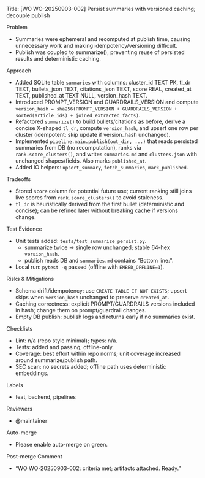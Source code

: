 Title: [WO WO-20250903-002] Persist summaries with versioned caching; decouple publish

Problem
- Summaries were ephemeral and recomputed at publish time, causing unnecessary work and making idempotency/versioning difficult.
- Publish was coupled to summarize(), preventing reuse of persisted results and deterministic caching.

Approach
- Added SQLite table `summaries` with columns: cluster_id TEXT PK, tl_dr TEXT, bullets_json TEXT, citations_json TEXT, score REAL, created_at TEXT, published_at TEXT NULL, version_hash TEXT.
- Introduced PROMPT_VERSION and GUARDRAILS_VERSION and compute `version_hash = sha256(PROMPT_VERSION + GUARDRAILS_VERSION + sorted(article_ids) + joined_extracted_facts)`.
- Refactored `summarize()` to build bullets/citations as before, derive a concise X-shaped `tl_dr`, compute `version_hash`, and upsert one row per cluster (idempotent: skip update if version_hash unchanged).
- Implemented `pipeline.main.publish(out_dir, ...)` that reads persisted summaries from DB (no recomputation), ranks via `rank.score_clusters()`, and writes `summaries.md` and `clusters.json` with unchanged shapes/fields. Also marks `published_at`.
- Added IO helpers: `upsert_summary`, `fetch_summaries`, `mark_published`.

Tradeoffs
- Stored `score` column for potential future use; current ranking still joins live scores from `rank.score_clusters()` to avoid staleness.
- `tl_dr` is heuristically derived from the first bullet (deterministic and concise); can be refined later without breaking cache if versions change.

Test Evidence
- Unit tests added: `tests/test_summarize_persist.py`.
  - summarize twice -> single row unchanged; stable 64-hex `version_hash`.
  - publish reads DB and `summaries.md` contains "Bottom line:".
- Local run: `pytest -q` passed (offline with `EMBED_OFFLINE=1`).

Risks & Mitigations
- Schema drift/idempotency: use `CREATE TABLE IF NOT EXISTS`; upsert skips when `version_hash` unchanged to preserve `created_at`.
- Caching correctness: explicit PROMPT/GUARDRAILS versions included in hash; change them on prompt/guardrail changes.
- Empty DB publish: publish logs and returns early if no summaries exist.

Checklists
- Lint: n/a (repo style minimal); types: n/a.
- Tests: added and passing; offline-only.
- Coverage: best effort within repo norms; unit coverage increased around summarize/publish path.
- SEC scan: no secrets added; offline path uses deterministic embeddings.

Labels
- feat, backend, pipelines

Reviewers
- @maintainer

Auto-merge
- Please enable auto-merge on green.

Post-merge Comment
- “WO WO-20250903-002: criteria met; artifacts attached. Ready.”

